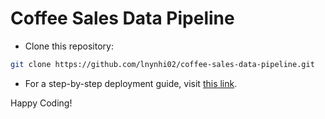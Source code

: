 # Coffee Sales Data Pipeline

- Clone this repository:
```bash
git clone https://github.com/lnynhi02/coffee-sales-data-pipeline.git
```
- For a step-by-step deployment guide, visit <a href='https://lnynhi02.github.io/coffee-sales-dp-docs/overview/' target='_blank'>this link</a>.

Happy Coding!
